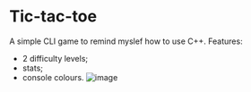 # Tic-tac-toe
A simple CLI game to remind myslef how to use C++.
Features:
 - 2 difficulty levels;
 - stats;
 - console colours.
![image](https://github.com/user-attachments/assets/1573863b-1b4b-4ab1-9b20-2b1ad8ba493c)
